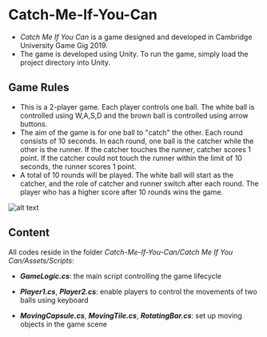 # Catch-Me-If-You-Can
- *Catch Me If You Can* is a game designed and developed in Cambridge University Game Gig 2019. 
- The game is developed using Unity. To run the game, simply load the project directory into Unity.

## Game Rules
- This is a 2-player game. Each player controls one ball. The white ball is controlled using W,A,S,D and the brown ball is controlled using arrow buttons. 
- The aim of the game is for one ball to "catch" the other. Each round consists of 10 seconds. In each round, one ball is the catcher while the other is the runner. If the catcher touches the runner, catcher scores 1 point. If the catcher could not touch the runner within the limit of 10 seconds, the runner scores 1 point. 
- A total of 10 rounds will be played. The white ball will start as the catcher, and the role of catcher and runner switch after each round. The player who has a higher score after 10 rounds wins the game.



![alt text](https://github.com/charleschen01/Catch-Me-If-You-Can/blob/master/Game%20Scene.png)

## Content
All codes reside in the folder *Catch-Me-If-You-Can/Catch Me If You Can/Assets/Scripts*:
- ***GameLogic.cs***: the main script controlling the game lifecycle

- ***Player1.cs***, ***Player2.cs***: enable players to control the movements of two balls using keyboard

- ***MovingCapsule.cs***, ***MovingTile.cs***, ***RotatingBar.cs***: set up moving objects in the game scene

